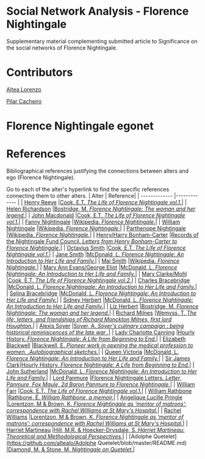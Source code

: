 # Social Network Analysis - Florence Nightingale
Supplementary material complementing submitted article to Significance on the social networks of Florence Nightingale. 

# Contributors
[Altea Lorenzo](https://github.com/altealo)

[Pilar Cacheiro](https://github.com/pilarcacheiro)

# Florence Nightingale egonet

# References
Bibliographical references justifying the connections between alters and ego (Florence Nightingale). 

Go to each of the alter's hyperlink to find the specific references connecting them to other alters.
| Alter  | Reference|
| ------------- |------------- |
| [Henry Reeve](https://github.com/altealo/HenryReeve/blob/master/README.md)  |[Cook, E.T. *The Life of Florence Nightingale vol.1.*](http://www.gutenberg.org/files/40057/40057-h/40057-h.htm)|
| [Helen Richardson](https://github.com/altealo/HelenRichardson/blob/master/README.md)  |[Bostridge, M. *Florence Nightingale: The woman and her legend.*](https://books.google.co.uk/books?id=OsCiBgAAQBAJ&lpg=PR334&pg=PP1#v=onepage&q&f=false)|
| [John Macdonald](https://github.com/altealo/JohnMacdonald/blob/master/README.md)  |[Cook, E.T. *The Life of Florence Nightingale vol.1.*](http://www.gutenberg.org/files/40057/40057-h/40057-h.htm)|
| [Fanny Nightingale](https://github.com/altealo/FannyNightingale/blob/master/README.md)  |[Wikipedia. *Florence Nightingale.*](https://en.wikipedia.org/wiki/Florence_Nightingale#Early_life)|
| [William Nightingale](https://github.com/altealo/WilliamNightingale/blob/master/README.md)  |[Wikipedia. *Florence Nightingale.*](https://en.wikipedia.org/wiki/Florence_Nightingale#Early_life)|
| [Parthenope Nightingale](https://github.com/altealo/ParthenopeNightingale/blob/master/README.md) |[Wikipedia. *Florence Nightingale.*](https://en.wikipedia.org/wiki/Florence_Nightingale#Early_life)|
| [Henry/Harry Bonham-Carter](https://github.com/altealo/HenryBonhamCarter/blob/master/README.md)  |[Records of the Nightingale Fund Council. *Letters from Henry Bonham-Carter to Florence Nightingale.*](https://discovery.nationalarchives.gov.uk/details/r/5ec02ca4-84c0-4d87-9ae3-872be4572b41)|
| [Octavius Smith](https://github.com/altealo/OctaviusSmith/blob/master/README.md)  |[Cook, E.T. *The Life of Florence Nightingale vol.1.*](http://www.gutenberg.org/files/40057/40057-h/40057-h.htm)|
| [Jane Smith](https://github.com/altealo/JaneSmith/blob/master/README.md)  |[McDonald, L. *Florence Nightingale: An Introduction to Her Life and Family.*](https://books.google.co.uk/books?id=2dJ0CwAAQBAJ)|
| [Mai Smith](https://github.com/altealo/MaiSmith/blob/master/README.md)  |[Wikipedia. *Florence Nightingale.*](https://en.wikipedia.org/wiki/Florence_Nightingale#Early_life)|
| [Mary Ann Evans/George Eliot](https://github.com/altealo/GeorgeEliot/blob/master/README.md)  |[McDonald, L. *Florence Nightingale: An Introduction to Her Life and Family.*](https://books.google.co.uk/books?id=2dJ0CwAAQBAJ)|
| [Mary Clarke/Mohl](https://github.com/altealo/MaryClarke/blob/master/README.md)  |[Cook, E.T. *The Life of Florence Nightingale vol.2.*](https://www.gutenberg.org/files/40058/40058-h/40058-h.htm)|
| [Charles Bracebridge](https://github.com/altealo/CharlesBracebridge/blob/master/README.md)  |[McDonald, L. *Florence Nightingale: An Introduction to Her Life and Family.*](https://books.google.co.uk/books?id=2dJ0CwAAQBAJ)|
| [Selina Bracebridge](https://github.com/altealo/SelinaBracebridge/blob/master/README.md)  |[McDonald, L. *Florence Nightingale: An Introduction to Her Life and Family.*](https://books.google.co.uk/books?id=2dJ0CwAAQBAJ)|
| [Sidney Herbert](https://github.com/altealo/SidneyHerbert/blob/master/README.md)  |[McDonald, L. *Florence Nightingale: An Introduction to Her Life and Family.*](https://books.google.co.uk/books?id=2dJ0CwAAQBAJ)|
| [Liz Herbert](https://github.com/altealo/LizHerbert/blob/master/README.md) |[Bostridge, M. *Florence Nightingale: The woman and her legend.*](https://books.google.co.uk/books?id=OsCiBgAAQBAJ&lpg=PR334&pg=PP1#v=onepage&q&f=false)|
| [Richard Milnes](https://github.com/altealo/RichardMilnes/blob/master/README.md)  |[Wemyss, T. *The life, letters, and friendships of Richard Monckton Milnes, first lord Houghton.*](https://archive.org/details/lifelettersandf09reidgoog)|
| [Alexis Soyer](https://github.com/altealo/AlexisSoyer/blob/master/README.md)  |[Soyer, A. *Soyer's culinary campaign : being historical reminiscences of the late war .*](https://archive.org/stream/soyersculinaryca00soyeuoft/soyersculinaryca00soyeuoft_djvu.txt)|
| [Lady Charlotte Canning](https://github.com/altealo/LadyCharlotteCanning/blob/master/README.md)  |[Hourly History. *Florence Nightingale: A Life from Beginning to End.*](https://books.google.co.uk/books/about/Florence_Nightingale.html?id=L-hpswEACAAJ&redir_esc=y)|
| [Elizabeth Blackwell](https://github.com/altealo/ElizabethBlackwell/blob/master/README.md)  |[Blackwell, E. *Pioneer work in opening the medical profession to women. .Autobiographical sketches.*](https://digital.library.upenn.edu/women/blackwell/pioneer/pioneer.html)|
| [Queen Victoria](https://github.com/altealo/QueebVictoria/blob/master/README.md)  |[McDonald, L. *Florence Nightingale: An Introduction to Her Life and Family.*](https://books.google.co.uk/books?id=2dJ0CwAAQBAJ)|
| [Sir James Clark](https://github.com/altealo/JamesClark/blob/master/README.md)|[Hourly History. *Florence Nightingale: A Life from Beginning to End.*](https://books.google.co.uk/books/about/Florence_Nightingale.html?id=L-hpswEACAAJ&redir_esc=y)|
| [John Sutherland](https://github.com/altealo/JohnSutherland/blob/master/README.md)  |[McDonald, L. *Florence Nightingale: An Introduction to Her Life and Family.*](https://books.google.co.uk/books?id=2dJ0CwAAQBAJ)|
| [Lord Panmure](https://github.com/altealo/LordPanmure/blob/master/README.md)  |[Florence Nightingale Letters. *Letter, Panmure, Fox Maule, 2d Baron Panmure to Florence Nightingale.*](https://open.library.ubc.ca/collections/florence/items/1.0018159)|
| [William Farr](https://github.com/altealo/WilliamFarr/blob/master/README.md)  |[Cook, E.T. *The Life of Florence Nightingale vol.1.*](http://www.gutenberg.org/files/40057/40057-h/40057-h.htm)|
| [William Rathbone](https://github.com/altealo/WilliamRathbone/blob/master/README.md) |[Rathbone, E. *William Rathbone, a memoir.*](https://books.google.co.uk/books?id=xHINAwAAQBAJ)|
| [Angelique Lucille Pringle](https://github.com/altealo/AngeliqueLucillePringle/blob/master/README.md)  |[Lorentzon, M & Brown, K. *Florence Nightingale as ‘mentor of matrons’: correspondence with Rachel Williams at St Mary's Hospital.*](https://onlinelibrary.wiley.com/doi/abs/10.1046/j.1365-2834.2003.00375.x)|
| [Rachel Williams](https://github.com/altealo/RachelWilliams/blob/master/README.md)  |[Lorentzon, M & Brown, K. *Florence Nightingale as ‘mentor of matrons’: correspondence with Rachel Williams at St Mary's Hospital.*](https://onlinelibrary.wiley.com/doi/abs/10.1046/j.1365-2834.2003.00375.x)|
| [Harriet Martineau](https://github.com/altealo/HarrietMartineau/blob/master/README.md)  |[Hill, M.R. & Hoecker-Drysdale, S. *Harriet Martineau: Theoretical and Methodological Perspectives.*](https://books.google.co.uk/books?id=Q5R9AwAAQBAJ)|
| [Adolphe Quetelet](https://github.com/altealo/Adolphe Quetelet/blob/master/README.md)  |[Diamond, M. & Stone, M. *Nightingale on Quetelet.*](https://www.jstor.org/stable/2982160?seq=1#page_scan_tab_contents)|
